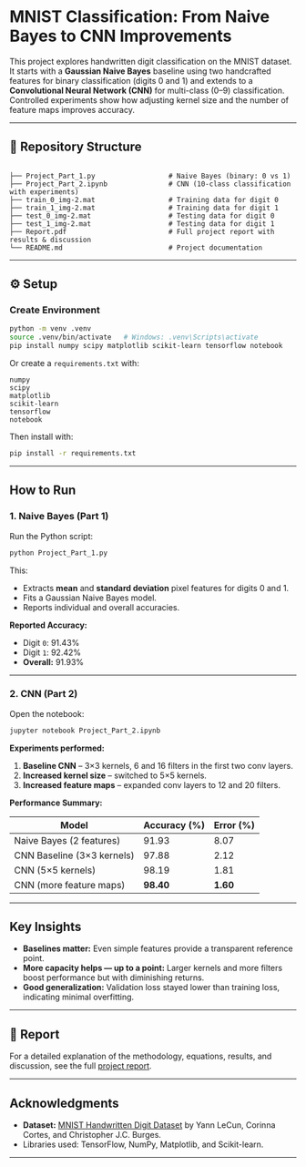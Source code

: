 # MNIST Classification: From Naive Bayes to CNN Improvements

This project explores handwritten digit classification on the MNIST dataset. It starts with a **Gaussian Naive Bayes** baseline using two handcrafted features for binary classification (digits 0 and 1) and extends to a **Convolutional Neural Network (CNN)** for multi-class (0–9) classification. Controlled experiments show how adjusting kernel size and the number of feature maps improves accuracy.

---

## 📂 Repository Structure

```

├── Project_Part_1.py                  # Naive Bayes (binary: 0 vs 1)
├── Project_Part_2.ipynb               # CNN (10-class classification with experiments)
├── train_0_img-2.mat                  # Training data for digit 0
├── train_1_img-2.mat                  # Training data for digit 1
├── test_0_img-2.mat                   # Testing data for digit 0
├── test_1_img-2.mat                   # Testing data for digit 1
├── Report.pdf                         # Full project report with results & discussion
└── README.md                          # Project documentation
```

---

## ⚙️ Setup

### Create Environment
```bash
python -m venv .venv
source .venv/bin/activate   # Windows: .venv\Scripts\activate
pip install numpy scipy matplotlib scikit-learn tensorflow notebook
```

Or create a `requirements.txt` with:
```
numpy
scipy
matplotlib
scikit-learn
tensorflow
notebook
```
Then install with:
```bash
pip install -r requirements.txt
```

---

## How to Run

### **1. Naive Bayes (Part 1)**
Run the Python script:
```bash
python Project_Part_1.py
```

This:
- Extracts **mean** and **standard deviation** pixel features for digits 0 and 1.
- Fits a Gaussian Naive Bayes model.
- Reports individual and overall accuracies.

**Reported Accuracy:**
- Digit `0`: 91.43%  
- Digit `1`: 92.42%  
- **Overall:** 91.93%

---

### **2. CNN (Part 2)**
Open the notebook:
```bash
jupyter notebook Project_Part_2.ipynb
```

**Experiments performed:**
1. **Baseline CNN** – 3×3 kernels, 6 and 16 filters in the first two conv layers.
2. **Increased kernel size** – switched to 5×5 kernels.
3. **Increased feature maps** – expanded conv layers to 12 and 20 filters.

**Performance Summary:**

| Model                        | Accuracy (%) | Error (%) |
|-----------------------------|-------------|-----------|
| Naive Bayes (2 features)    | 91.93       | 8.07      |
| CNN Baseline (3×3 kernels)  | 97.88       | 2.12      |
| CNN (5×5 kernels)           | 98.19       | 1.81      |
| CNN (more feature maps)     | **98.40**   | **1.60**  |

---

## Key Insights

- **Baselines matter:** Even simple features provide a transparent reference point.
- **More capacity helps — up to a point:** Larger kernels and more filters boost performance but with diminishing returns.
- **Good generalization:** Validation loss stayed lower than training loss, indicating minimal overfitting.

---

## 📄 Report

For a detailed explanation of the methodology, equations, results, and discussion, see the full [project report](./Report.pdf).

---

## Acknowledgments

- **Dataset:** [MNIST Handwritten Digit Dataset](http://yann.lecun.com/exdb/mnist/) by Yann LeCun, Corinna Cortes, and Christopher J.C. Burges.
- Libraries used: TensorFlow, NumPy, Matplotlib, and Scikit-learn.

---


